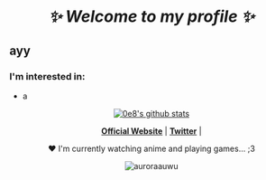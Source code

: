 <h1 align="center">
  <b><i>✨ Welcome to my profile ✨</i></b>
</h1>
<h2>ayy</h2>
<h3>I'm interested in:</h3>
<ul>
  <li>a</li>
</ul>

<p align="center">
  <a href="https://github.com/0e8"><img src="https://github-readme-stats.vercel.app/api?username=0e8&hide_border=true&show_icons=true" alt="0e8's github stats"></a>
</p>

<p align="center">
  <strong><a href="https://0e8.github.io/">Official Website</a></strong> |
  <strong><a href="https://twitter.com/shadowwqz">Twitter</a></strong> |
</p>

<p align="center">❤ I'm currently watching anime and playing games... ;3</p>

<p align="center"> <img src="https://komarev.com/ghpvc/?username=0e8&label=Profile%20views&color=0e75b6&style=flat" alt="auroraauwu" /> </p>
